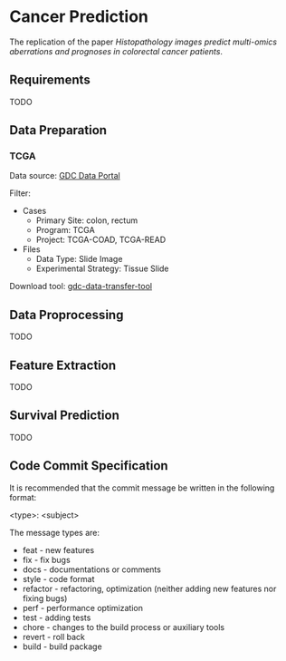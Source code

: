 # Cancer Prediction

The replication of the paper *Histopathology images predict multi-omics  aberrations and prognoses in colorectal  cancer patients*.

## Requirements

TODO

## Data Preparation

### TCGA

Data source: [GDC Data Portal](https://portal.gdc.cancer.gov/)

Filter: 
- Cases
    - Primary Site: colon, rectum
    - Program: TCGA
    - Project: TCGA-COAD, TCGA-READ
- Files
    - Data Type: Slide Image
    - Experimental Strategy: Tissue Slide

Download tool: [gdc-data-transfer-tool](https://gdc.cancer.gov/access-data/gdc-data-transfer-tool)

## Data Proprocessing

TODO

## Feature Extraction

TODO

## Survival Prediction

TODO

## Code Commit Specification

It is recommended that the commit message be written in the following format:

\<type\>: \<subject\>

The message types are:
- feat - new features
- fix - fix bugs
- docs - documentations or comments
- style - code format
- refactor - refactoring, optimization (neither adding new features nor fixing bugs)
- perf - performance optimization
- test - adding tests
- chore - changes to the build process or auxiliary tools
- revert - roll back
- build - build package
